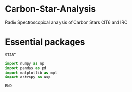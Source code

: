 # Carbon-Star-Analysis
Radio Spectroscopical analysis of Carbon Stars CIT6 and IRC 

# Essential packages 

```python 
START

import numpy as np
import pandas as pd
import matplotlib as mpl
import astropy as asp

END
```
